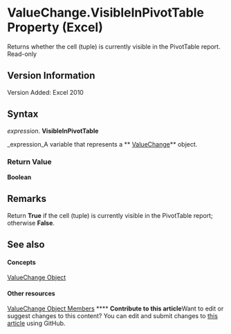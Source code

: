
# ValueChange.VisibleInPivotTable Property (Excel)

Returns whether the cell (tuple) is currently visible in the PivotTable report. Read-only


## Version Information

Version Added: Excel 2010 


## Syntax

 _expression_. **VisibleInPivotTable**

 _expression_A variable that represents a  ** [ValueChange](27335d52-7003-2268-b5d0-c2cd21588579.md)** object.


### Return Value

 **Boolean**


## Remarks

Return  **True** if the cell (tuple) is currently visible in the PivotTable report; otherwise **False**.


## See also


#### Concepts


 [ValueChange Object](27335d52-7003-2268-b5d0-c2cd21588579.md)
#### Other resources


 [ValueChange Object Members](cd467d92-dee0-d049-0457-ec85ef74adf8.md)
****   **Contribute to this article**Want to edit or suggest changes to this content? You can edit and submit changes to  [this article](https://github.com/jhershey00/VBA_Excel_Test/OpenXMLCon/articles/48ed3289-7850-fdeb-fac6-dee97c7951c5.md) using GitHub.

